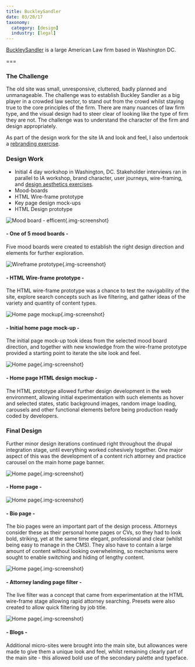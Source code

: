```yaml
---
title: BuckleySandler
date: 03/20/17
taxonomy:
  category: [design]
  industry: [legal]
---
```


<a href="http://www.buckleysandler.com" target="_blank">BuckleySandler</a> is a large American Law firm based in Washington DC.

===

### The Challenge

The old site was small, unresponsive, cluttered, badly planned and unmanageable.  The challenge was to establish Buckley Sandler as a big player in a crowded law sector, to stand out from the crowd whilst staying true to the core principles of the firm.  There are many nuances of law firm type, and
the visual design had to steer clear of looking like the type of firm they are not.   The challenge was to understand the character of the firm and design appropriately.

As part of the design work for the site IA and look and feel, I also undertook a <a href="#">rebranding exercise</a>.

### Design Work

* Initial 4 day workshop in Washington, DC.  Stakeholder interviews ran in parallel to IA workshop, brand character, user journeys, wire-framing, and <a href="/articles/reception-area">design aesthetics exercises</a>.
* Mood-boards
* HTML Wire-frame prototype
* Key page design mock-ups
* HTML Design prototype

![Mood board - efficent](mb-efficient.jpg){.img-screenshot}
#### - One of 5 mood boards -

Five mood boards were created to establish the right design direction and elements for further exploration.

![Wireframe prototype](wires.jpg){.img-screenshot}
#### - HTML Wire-frame prototype -

The HTML wire-frame prototype was a chance to test the navigability of the site, explore search concepts such as live filtering, and gather ideas of the variety and quantity of content types.

![Home page mockup](mockup-home.jpg){.img-screenshot}
#### - Initial home page mock-up -

The initial page mock-up took ideas from the selected mood board direction, and together with new knowledge from the wire-frame prototype provided a starting point to iterate the site look and feel.

![Home page](mockup-home2.jpg){.img-screenshot}
#### - Home page HTML design mockup -

The HTML prototype allowed further design development in the web environment, allowing initial experimentation with such elements as hover and selected states, static background images, random image loading, carousels and other functional elements before being production ready coded by developers.

### Final Design

Further minor design iterations continued right throughout the drupal integration stage, until everything worked cohesively together.  One major aspect of this was the development of a content rich attorney and practice carousel on the main home page banner.

![Home page](home.jpg){.img-screenshot}
#### - Home page -

![Home page](bio.jpg){.img-screenshot}
#### - Bio page -

The bio pages were an important part of the design process. Attorneys consider these as their personal home pages or CVs, so they had to look bold, striking, yet at the same time elegant, professional and clear (whilst being easy to manage in the CMS).  They also have to contain a large amount of
content without looking overwhelming, so
mechanisms were sought to enable switching and hiding of lengthy content.

![Home page](filter.jpg){.img-screenshot}
#### - Attorney landing page filter -

The live filter was a concept that came from experimentation at the HTML wire-frame stage allowing rapid attorney searching.  Presets were also created to allow quick filtering by job title.

![Home page](blog.jpg){.img-screenshot}
#### - Blogs -

Additional micro-sites were brought into the main site, but allowances were made to give them a unique look and feel, whilst remaining clearly part of the main site - this allowed bold use of the secondary palette and typeface.